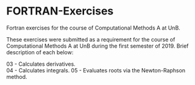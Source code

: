 # FORTRAN-Exercises
Fortran exercises for the course of Computational Methods A at UnB.

These exercises were submitted as a requirement for the course of Computational Methods A at UnB during the first semester of 2019. Brief description of each below:

03 - Calculates derivatives.  
04 - Calculates integrals.
05 - Evaluates roots via the Newton-Raphson method.

